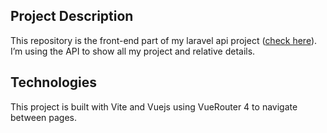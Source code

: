 ## Project Description

This repository is the front-end part of my laravel api project ([check here](https://github.com/Gas9220/laravel-api)). I’m using the API to show all my project and relative details.

## Technologies

This project is built with Vite and Vuejs using VueRouter 4 to navigate between pages.
